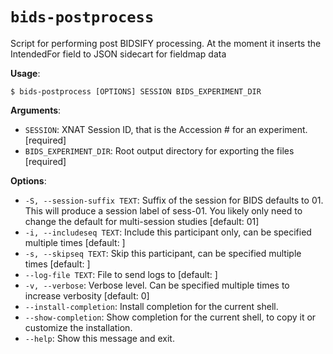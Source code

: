 # `bids-postprocess`

Script for performing post BIDSIFY processing.
At the moment it inserts the IntendedFor field
to JSON sidecart for fieldmap data

**Usage**:

```console
$ bids-postprocess [OPTIONS] SESSION BIDS_EXPERIMENT_DIR
```

**Arguments**:

* `SESSION`: XNAT Session ID, that is the Accession # for an experiment.  [required]
* `BIDS_EXPERIMENT_DIR`: Root output directory for exporting the files  [required]

**Options**:

* `-S, --session-suffix TEXT`: Suffix of the session for BIDS defaults to 01.         This will produce a session label of sess-01.         You likely only need to change the default for multi-session studies  [default: 01]
* `-i, --includeseq TEXT`: Include this participant only, can be specified multiple times  [default: ]
* `-s, --skipseq TEXT`: Skip this participant, can be specified multiple times  [default: ]
* `--log-file TEXT`: File to send logs to  [default: ]
* `-v, --verbose`: Verbose level. Can be specified multiple times to increase verbosity  [default: 0]
* `--install-completion`: Install completion for the current shell.
* `--show-completion`: Show completion for the current shell, to copy it or customize the installation.
* `--help`: Show this message and exit.
